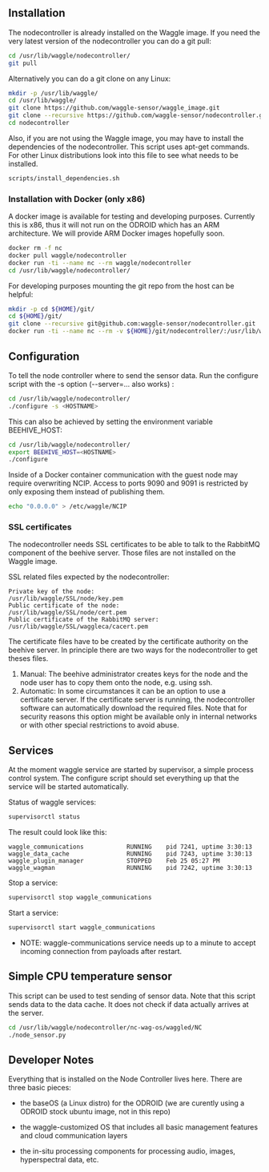 

## Installation

The nodecontroller is already installed on the Waggle image. If you need the very latest version of the nodecontroller you can do a git pull:

```bash
cd /usr/lib/waggle/nodecontroller/
git pull
```

Alternatively you can do a git clone on any Linux:

```bash
mkdir -p /usr/lib/waggle/
cd /usr/lib/waggle/
git clone https://github.com/waggle-sensor/waggle_image.git
git clone --recursive https://github.com/waggle-sensor/nodecontroller.git
cd nodecontroller
```

Also, if you are not using the Waggle image, you may have to install the dependencies of the nodecontroller. This script uses apt-get commands. For other Linux distributions look into this file to see what needs to be installed.
```bash
scripts/install_dependencies.sh
```

### Installation with Docker (only x86)

A docker image is available for testing and developing purposes. Currently this is x86, thus it will not run on the ODROID which has an ARM architecture. We will provide ARM Docker images hopefully soon.

```bash
docker rm -f nc
docker pull waggle/nodecontroller
docker run -ti --name nc --rm waggle/nodecontroller
cd /usr/lib/waggle/nodecontroller/
```

For developing purposes mounting the git repo from the host can be helpful:
```bash
mkdir -p cd ${HOME}/git/
cd ${HOME}/git/
git clone --recursive git@github.com:waggle-sensor/nodecontroller.git
docker run -ti --name nc --rm -v ${HOME}/git/nodecontroller/:/usr/lib/waggle/nodecontroller  waggle/nodecontroller
```

## Configuration

To tell the node controller where to send the sensor data. Run the configure script with the -s option (--server=... also works) :

```bash
cd /usr/lib/waggle/nodecontroller/
./configure -s <HOSTNAME>
```

This can also be achieved by setting the environment variable BEEHIVE_HOST:

```bash
cd /usr/lib/waggle/nodecontroller/
export BEEHIVE_HOST=<HOSTNAME>
./configure
```

Inside of a Docker container communication with the guest node may require overwriting NCIP. Access to ports 9090 and 9091 is restricted by only exposing them instead of publishing them. 
```bash
echo "0.0.0.0" > /etc/waggle/NCIP
```

### SSL certificates

The nodecontroller needs SSL certificates to be able to talk to the RabbitMQ component of the beehive server. Those files are not installed on the Waggle image.

SSL related files expected by the nodecontroller:
```text
Private key of the node:                   /usr/lib/waggle/SSL/node/key.pem
Public certificate of the node:            /usr/lib/waggle/SSL/node/cert.pem
Public certificate of the RabbitMQ server: /usr/lib/waggle/SSL/waggleca/cacert.pem
```

The certificate files have to be created by the certificate authority on the beehive server. In principle there are two ways for the nodecontroller to get theses files. 

1. Manual: The beehive administrator creates keys for the node and the node user has to copy them onto the node, e.g. using ssh.
2. Automatic: In some circumstances it can be an option to use a certificate server. If the certificate server is running, the nodecontroller software can automatically download the required files. Note that for security reasons this option might be available only in internal networks or with other special restrictions to avoid abuse. 



## Services

At the moment waggle service are started by supervisor, a simple process control system. The configure script should set everything up that the service will be started automatically.

Status of waggle services:
```bash
supervisorctl status
```

The result could look like this:
```text
waggle_communications            RUNNING    pid 7241, uptime 3:30:13
waggle_data_cache                RUNNING    pid 7243, uptime 3:30:13
waggle_plugin_manager            STOPPED    Feb 25 05:27 PM
waggle_wagman                    RUNNING    pid 7242, uptime 3:30:13
```


Stop a service:
```bash
supervisorctl stop waggle_communications
```

Start a service:
```bash
supervisorctl start waggle_communications
```

* NOTE: waggle-communications service needs up to a minute to accept incoming connection from payloads after restart.


## Simple CPU temperature sensor

This script can be used to test sending of sensor data. Note that this script sends data to the data cache. It does not check if data actually arrives at the server.

```bash
cd /usr/lib/waggle/nodecontroller/nc-wag-os/waggled/NC
./node_sensor.py 
```



## Developer Notes

Everything that is installed on the Node Controller lives here.  There
are three basic pieces: 

* the baseOS (a Linux distro) for the ODROID
   (we are curently using a ODROID stock ubuntu image, not in this repo)

* the waggle-customized OS that includes all basic management
  features and cloud communication layers

* the in-situ processing components for processing audio, images,
  hyperspectral data, etc.



